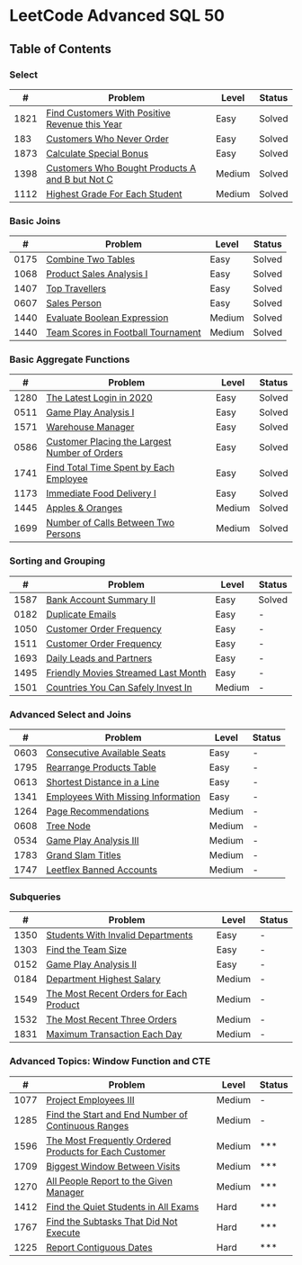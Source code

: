 <h1> LeetCode Advanced SQL 50</h1>

## Table of Contents

### Select

| #    | Problem                                                                                                           | Level  | Status |
| ---- | ----------------------------------------------------------------------------------------------------------------- | -----  | ------ |
| 1821 | [Find Customers With Positive Revenue this Year](/01-01821-find-customers-with-positive-revenue-this-year.sql)    | Easy   | Solved |
| 183  | [Customers Who Never Order](/02-00183-customers-who-never-order.sql)                                              | Easy   | Solved |
| 1873 | [Calculate Special Bonus](/03-01873-calculate-special-bonus.sql)                                                  | Easy   | Solved |
| 1398 | [Customers Who Bought Products A and B but Not C](/04-01398-customers-who-bought-products-A-and-B-but-not-C.sql)  | Medium | Solved |
| 1112 | [Highest Grade For Each Student](/05-01112-highest-grade-for-each-student.sql)                                    | Medium | Solved |


### Basic Joins

| #    | Problem                                                                                                     | Level  | Status | 
| ---- | ------------------------------------------------------------------------------------------------------------| ------ | ------ |
| 0175 | [Combine Two Tables](/06-00175-combine-two-tables.sql)                                                      | Easy   | Solved |
| 1068 | [Product Sales Analysis I](/1068_Product_Sales_Analysis%20I.sql)                                            | Easy   | Solved |
| 1407 | [Top Travellers](/08-01407-top-travellers.sql)                                                              | Easy   | Solved | 
| 0607 | [Sales Person](/09-00607-sales-person.sql)                                                                  | Easy   | Solved |
| 1440 | [Evaluate Boolean Expression](/10-01440-evaluate-boolean-expression.sql)                                    | Medium | Solved |
| 1440 | [Team Scores in Football Tournament](/11-01212-teams-scores-in-football-tournamant.sql)                     | Medium | Solved |


### Basic Aggregate Functions

| #    | Problem                                                                                                                        | Level  | Status |
| ---- | ------------------------------------------------------------------------------------------------------------------------------ | ------ | ------ |
| 1280 | [The Latest Login in 2020](/12-01890-the-latest-login-in-2020.sql)                                                             | Easy   | Solved |
| 0511 | [Game Play Analysis I](/13-00511-game-play-analysis-i.sql)                                                                     | Easy   | Solved |
| 1571 | [Warehouse Manager](/14-01571-warehouse-manager.sql)                                                                           | Easy   | Solved |
| 0586 | [Customer Placing the Largest Number of Orders](/15-00586-customer-placing-the-largest-number-of-orders.sql)                   | Easy   | Solved |
| 1741 | [Find Total Time Spent by Each Employee](/16-01741-find-total-time-spent-by-each-employee.sql)                                 | Easy   | Solved |
| 1173 | [Immediate Food Delivery I](/17-01173-immediate-food-delivery-i.sql)                                                           | Easy   | Solved |
| 1445 | [Apples & Oranges](/18-01445-apples-%26-oranges.sql)                                                                           | Medium | Solved |
| 1699 | [Number of Calls Between Two Persons](/19-01699-number-of-calls-between-two-persons.sql)                                       | Medium | Solved |


### Sorting and Grouping

| #    | Problem                                                                                                                        | Level  | Status |
| ---- | ------------------------------------------------------------------------------------------------------------------------------ | ------ | ------ |
| 1587 | [Bank Account Summary II](/20-01587-bank-account-summary-ii.sql)                                                               | Easy   | Solved |
| 0182 | [Duplicate Emails](/21-00182-duplicate-emails.sql)                                                                             | Easy   | - |
| 1050 | [Customer Order Frequency](/22-01050-actors-and-director-who-cooperated-at-least-three-times.sql)                              | Easy   | - |
| 1511 | [Customer Order Frequency](/23-01511-customer_order-frequency.sql)                                                             | Easy   | - |
| 1693 | [Daily Leads and Partners](/24-01693-daily_leads-and-partners.sql)                                                             | Easy   | - |
| 1495 | [Friendly Movies Streamed Last Month](/25-01495-friendly-movies-streamed-last-month.sql)                                       | Easy   | - |
| 1501 | [Countries You Can Safely Invest In](/26-01501-countries-you-can-safely-invest-in.sql)                                         | Medium | - |


### Advanced Select and Joins

| #    | Problem                                                                                                                        | Level  | Status |
| ---- | ------------------------------------------------------------------------------------------------------------------------------ | ------ | ------ |
| 0603 | [Consecutive Available Seats](/27-00603-consecutive-available-seats.sql)                                                       | Easy   | - |
| 1795 | [Rearrange Products Table](/28-01795-rearrange-products-table.sql)                                                             | Easy   | - |
| 0613 | [Shortest Distance in a Line](/29-00613-shortest-distance-in-a-line.sql)                                                       | Easy   | - |
| 1341 | [Employees With Missing Information](/30-01965-employees-with-missing-information.sql)                                         | Easy   | - |
| 1264 | [Page Recommendations](/31-01264-page-recommendations.sql)                                                                     | Medium | - |
| 0608 | [Tree Node](/32-00608-tree-node.sql)                                                                                           | Medium | -      |
| 0534 | [Game Play Analysis III](/33-00534-game-play-analysis-iii.sql)                                                                 | Medium | -      |
| 1783 | [Grand Slam Titles](/34-01783-grand-slam-titles.sql)                                                                           | Medium | - |
| 1747 | [Leetflex Banned Accounts](/35-01747-leetflex-banned-accounts.sql)                                                             | Medium | - |


### Subqueries

| #    | Problem                                                                                                                        | Level  | Status |
| ---- | ------------------------------------------------------------------------------------------------------------------------------ | ------ | ------ |
| 1350 | [Students With Invalid Departments](/36-01350-students-with-invalid-departments.sql)                                           | Easy   | -      |
| 1303 | [Find the Team Size](/37-01303-find-the-team-size.sql)                                                                         | Easy   | -      |
| 0152 | [Game Play Analysis II](/38-00512-game-play-analysis-ii.sql)                                                                   | Easy   | -      |
| 0184 | [Department Highest Salary](/39-00184-department-highest-salary.sql)                                                           | Medium | -      |
| 1549 | [The Most Recent Orders for Each Product](/40-01549-the-most-recent-orders-for-each-product.sql)                               | Medium | -      |
| 1532 | [The Most Recent Three Orders](/41-01532-the-most-recent-three-orders.sql)                                                     | Medium | -      |
| 1831 | [Maximum Transaction Each Day](/42-01831-maximum-transaction-each-day.sql)                                                     | Medium | -      |

### Advanced Topics: Window Function and CTE

| #    | Problem                                                                                                                        | Level  | Status |
| ---- | ------------------------------------------------------------------------------------------------------------------------------ | ------ | ------ |
| 1077 | [Project Employees III](/43-01077-project-employees-iii.sql)                                                                   | Medium | -      |
| 1285 | [Find the Start and End Number of Continuous Ranges](/44-01285-find-the-start-and-end-number-of-continuous-ranges.sql)         | Medium | -      |
| 1596 | [The Most Frequently Ordered Products for Each Customer](/45-01596-the-most-frequently-ordered-products-for-each-customer.sql) | Medium | *** |
| 1709 | [Biggest Window Between Visits](/46-01709-biggest-window-between-visits.sql)                                                   | Medium | *** |
| 1270 | [All People Report to the Given Manager](/47-01270-all-people-report-to-the-given-manager.sql)                                 | Medium | ***      |
| 1412 | [Find the Quiet Students in All Exams](/48-01412-find-the-quiet-students-in-all-exams.sql)                                     | Hard   | *** |
| 1767 | [Find the Subtasks That Did Not Execute](/49-01767-find-the-subtasks-that-did-not-execute.sql)                                | Hard   | *** |
| 1225 | [Report Contiguous Dates](/50-01225-report-contiguous-dates.sql)                                                               | Hard   | ***      |
